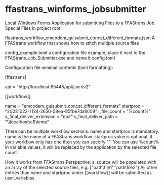# ffastrans_winforms_jobsubmitter

Local Windows Forms Application for submitting Files to a FFAStrans Job. 
Special Files in project root:

ffastrans_workflow_emcodem_guisubmit_concat_different_formats.json
A FFAStrans workflow that shows how to stitch multiple source files

config_example.toml
a configuration file example, place it next to the FFAStrans_Job_Submitter.exe and name it config.toml

Configuration file minimal contents (toml formatting):

[ffastrans]

api = "http://localhost:65445/api/json/v2"


[[workflow]]

name = "emcodem_guisubmit_concat_different_formats"
startproc = "20221022-1124-2650-58ea-85fbe7da8009"
i_file_count = "%count%"
s_final_deliver_extension = "mxf"
s_final_deliver_path = "\\\\localhost\\c$\\temp"

There can be multiple workflow sections.
name and startproc is mandatory.  
name is the name of a FFAStrans workflow.
startproc value is optional, if your workflow only has one then you can specify "".
You can use %count% in variable values, it will be replaced by the application by the selected file count.

How it works from FFAStrans Perspective:
s_source will be populated with an array of the selected source files, e.g. ["path\\file1","path\\file2"]
All other entries than name and startproc under [[workflow]] will be submitted as user_variables.